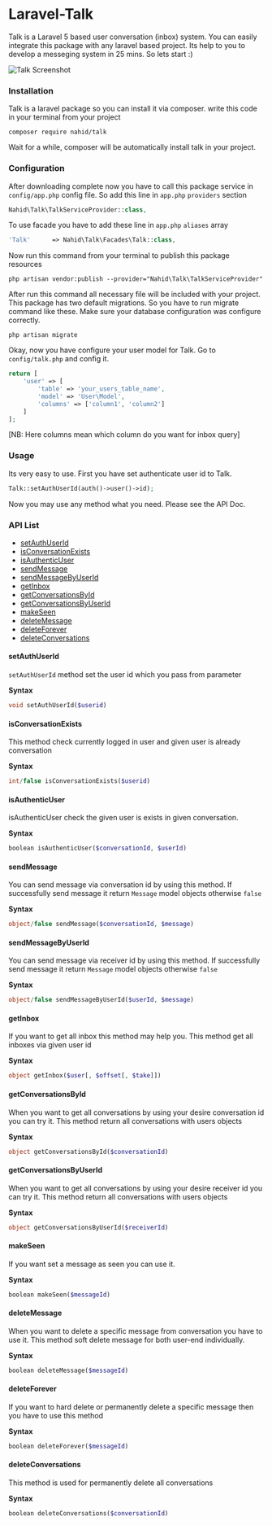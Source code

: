 # Laravel-Talk

Talk is a Laravel 5 based user conversation (inbox) system. You can easily integrate this package with any laravel based project. Its help to you to develop a messeging system in 25 mins. So lets start :)

![Talk Screenshot](http://i.imgur.com/ELqGVrx.png?1 "Talk Conversation System")

### Installation

Talk is a laravel package so you can install it via composer. write this code in your terminal from your project

```
composer require nahid/talk
```

Wait for a while, composer will be automatically install talk in your project.

### Configuration

After downloading complete now you have to call this package service in `config/app.php` config file. So add this line in `app.php` `providers` section

```php
Nahid\Talk\TalkServiceProvider::class,
```

To use facade you have to add these line in `app.php` `aliases` array

```php
'Talk'      => Nahid\Talk\Facades\Talk::class,
```

Now run this command from your terminal to publish this package resources

```
php artisan vendor:publish --provider="Nahid\Talk\TalkServiceProvider"
```

After run this command all necessary file will be included with your project. This package has two default migrations. So you have to run migrate command like these. Make sure your database configuration was configure correctly.

```shell
php artisan migrate
```

Okay, now you have configure your user model for Talk. Go to `config/talk.php` and config it.

```php
return [
    'user' => [
        'table' => 'your_users_table_name',
        'model' => 'User\Model',
        'columns' => ['column1', 'column2']
    ]
];
```

[NB: Here columns mean which column do you want for inbox query]


### Usage

Its very easy to use. First you have set authenticate user id to Talk. 

```php
Talk::setAuthUserId(auth()->user()->id);
```

Now you may use any method what you need. Please see the API Doc.

### API List


- [setAuthUserId](https://github.com/nahid/talk#setauthuserid)
- [isConversationExists](https://github.com/nahid/talk#isconversationexists)
- [isAuthenticUser](https://github.com/nahid/talk#isauthenticuser)
- [sendMessage](https://github.com/nahid/talk#sendmessage)
- [sendMessageByUserId](https://github.com/nahid/talk#sendmessagebyuserid)
- [getInbox](https://github.com/nahid/talk#getinbox)
- [getConversationsById](https://github.com/nahid/talk#getconversationbyid)
- [getConversationsByUserId](https://github.com/nahid/talk#getconversationbyuserid)
- [makeSeen](https://github.com/nahid/talk#makeseen)
- [deleteMessage](https://github.com/nahid/talk#deletemessage)
- [deleteForever](https://github.com/nahid/talk#deleteforever)
- [deleteConversations](https://github.com/nahid/talk#deleteconversations)


#### setAuthUserId

`setAuthUserId` method set the user id which you pass from parameter

**Syntax**

```php
void setAuthUserId($userid)
```


#### isConversationExists

This method check currently logged in user and given user is already conversation

**Syntax**

```php
int/false isConversationExists($userid)
```

#### isAuthenticUser

isAuthenticUser check the given user is exists in given conversation. 

**Syntax**

```php
boolean isAuthenticUser($conversationId, $userId)
```

#### sendMessage

You can send message via conversation id by using this method. If successfully send message it return `Message` model objects otherwise `false` 

**Syntax**

```php
object/false sendMessage($conversationId, $message)
```

#### sendMessageByUserId

You can send message via receiver id by using this method. If successfully send message it return `Message` model objects otherwise `false` 

**Syntax**

```php
object/false sendMessageByUserId($userId, $message)
```

#### getInbox

If you want to get all inbox this method may help you. This method get all inboxes via given user id

**Syntax**

```php
object getInbox($user[, $offset[, $take]])
```

#### getConversationsById

When you want to get all conversations by using your desire conversation id you can try it. This method return all conversations with users objects

**Syntax**

```php
object getConversationsById($conversationId)
```

#### getConversationsByUserId

When you want to get all conversations by using your desire receiver id you can try it. This method return all conversations with users objects

**Syntax**

```php
object getConversationsByUserId($receiverId)
```

#### makeSeen

If you want set a message as seen you can use it.

**Syntax**

```php
boolean makeSeen($messageId)
```

#### deleteMessage

When you want to delete a specific message from conversation you have to use it. This method soft delete message for both user-end individually.

**Syntax**

```php
boolean deleteMessage($messageId)
```

#### deleteForever

If you want to hard delete or permanently delete a specific message then you have to use this method

**Syntax**

```php
boolean deleteForever($messageId)
```

#### deleteConversations

This method is used for permanently delete all conversations

**Syntax**

```php
boolean deleteConversations($conversationId)
```
